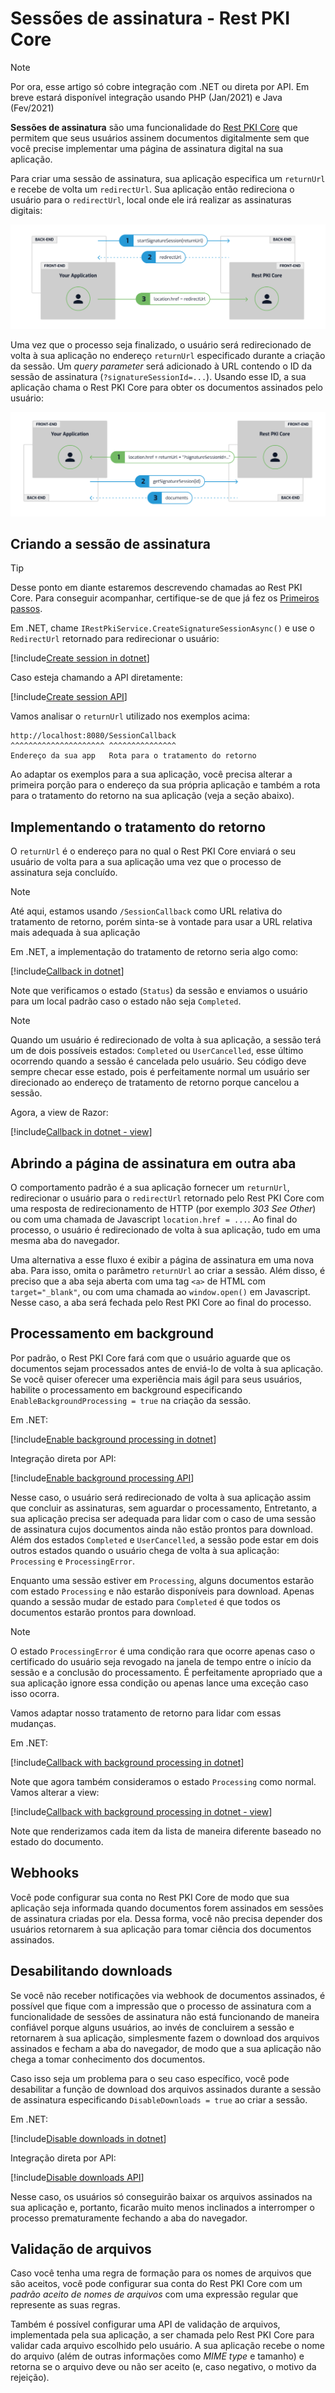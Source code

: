 ﻿# Sessões de assinatura - Rest PKI Core

> [!NOTE]
> Por ora, esse artigo só cobre integração com .NET ou direta por API. Em breve estará disponível integração usando PHP (Jan/2021) e Java (Fev/2021)

**Sessões de assinatura** são uma funcionalidade do [Rest PKI Core](../index.md) que permitem que seus usuários assinem documentos digitalmente sem que você
precise implementar uma página de assinatura digital na sua aplicação.

Para criar uma sessão de assinatura, sua aplicação especifica um `returnUrl` e recebe de volta um `redirectUrl`. Sua aplicação então redireciona o usuário para o
`redirectUrl`, local onde ele irá realizar as assinaturas digitais:

![Signature session start](../../../../../images/rest-pki/signature-session-start.png)

Uma vez que o processo seja finalizado, o usuário será redirecionado de volta à sua aplicação no endereço `returnUrl` especificado durante a criação da sessão. Um
*query parameter* será adicionado à URL contendo o ID da sessão de assinatura (`?signatureSessionId=...`). Usando esse ID, a sua aplicação chama o Rest PKI Core para
obter os documentos assinados pelo usuário:

![Signature session end](../../../../../images/rest-pki/signature-session-end.png)

## Criando a sessão de assinatura

> [!TIP]
> Desse ponto em diante estaremos descrevendo chamadas ao Rest PKI Core. Para conseguir acompanhar, certifique-se de que já fez os [Primeiros passos](get-started.md).

Em .NET, chame `IRestPkiService.CreateSignatureSessionAsync()` e use o `RedirectUrl` retornado para redirecionar o usuário:

[!include[Create session in dotnet](../../../../../includes/rest-pki/core/signature-sessions/create-dotnet.md)]

Caso esteja chamando a API diretamente:

[!include[Create session API](../../../../../includes/rest-pki/core/signature-sessions/create-api.md)]

Vamos analisar o `returnUrl` utilizado nos exemplos acima:

```plaintext
http://localhost:8080/SessionCallback
^^^^^^^^^^^^^^^^^^^^^ ^^^^^^^^^^^^^^^
Endereço da sua app   Rota para o tratamento do retorno
```

Ao adaptar os exemplos para a sua aplicação, você precisa alterar a primeira porção para o endereço da sua própria aplicação e também a rota para o tratamento do
retorno na sua aplicação (veja a seção abaixo).

## Implementando o tratamento do retorno

O `returnUrl` é o endereço para no qual o Rest PKI Core enviará o seu usuário de volta para a sua aplicação uma vez que o processo de assinatura seja concluído.

> [!NOTE]
> Até aqui, estamos usando `/SessionCallback` como URL relativa do tratamento de retorno, porém sinta-se à vontade para usar a URL relativa mais adequada à sua
> aplicação

Em .NET, a implementação do tratamento de retorno seria algo como:

[!include[Callback in dotnet](../../../../../includes/rest-pki/core/signature-sessions/callback-dotnet.md)]

Note que verificamos o estado (`Status`) da sessão e enviamos o usuário para um local padrão caso o estado não seja `Completed`.

> [!NOTE]
> Quando um usuário é redirecionado de volta à sua aplicação, a sessão terá um de dois possíveis estados: `Completed` ou `UserCancelled`, esse último ocorrendo quando a
> sessão é cancelada pelo usuário. Seu código deve sempre checar esse estado, pois é perfeitamente normal um usuário ser direcionado ao endereço de tratamento de
> retorno porque cancelou a sessão.

Agora, a view de Razor:

[!include[Callback in dotnet - view](../../../../../includes/rest-pki/core/signature-sessions/callback-dotnet-view.md)]

## Abrindo a página de assinatura em outra aba

O comportamento padrão é a sua aplicação fornecer um `returnUrl`, redirecionar o usuário para o `redirectUrl` retornado pelo Rest PKI Core com uma resposta de
redirecionamento de HTTP (por exemplo *303 See Other*) ou com uma chamada de Javascript `location.href = ...`. Ao final do processo, o usuário é redirecionado
de volta à sua aplicação, tudo em uma mesma aba do navegador.

Uma alternativa a esse fluxo é exibir a página de assinatura em uma nova aba. Para isso, omita o parâmetro `returnUrl` ao criar a sessão. Além disso, é preciso
que a aba seja aberta com uma tag `<a>` de HTML com `target="_blank"`, ou com uma chamada ao `window.open()` em Javascript. Nesse caso, a aba será fechada pelo
Rest PKI Core ao final do processo.

<!-- TODO: document Javascript polling (RPNG-45) -->

## Processamento em background

Por padrão, o Rest PKI Core fará com que o usuário aguarde que os documentos sejam processados antes de enviá-lo de volta à sua aplicação. Se você quiser oferecer
uma experiência mais ágil para seus usuários, habilite o processamento em background especificando `EnableBackgroundProcessing = true` na criação da sessão.

Em .NET:

[!include[Enable background processing in dotnet](../../../../../includes/rest-pki/core/signature-sessions/enable-background-processing-dotnet.md)]

Integração direta por API:

[!include[Enable background processing API](../../../../../includes/rest-pki/core/signature-sessions/enable-background-processing-api.md)]

Nesse caso, o usuário será redirecionado de volta à sua aplicação assim que concluir as assinaturas, sem aguardar o processamento, Entretanto, a sua aplicação
precisa ser adequada para lidar com o caso de uma sessão de assinatura cujos documentos ainda não estão prontos para download. Além dos estados `Completed`
e `UserCancelled`, a sessão pode estar em dois outros estados quando o usuário chega de volta à sua aplicação: `Processing` e `ProcessingError`.

Enquanto uma sessão estiver em `Processing`, alguns documentos estarão com estado `Processing` e não estarão disponíveis para download. Apenas quando a sessão
mudar de estado para `Completed` é que todos os documentos estarão prontos para download.

> [!NOTE]
> O estado `ProcessingError` é uma condição rara que ocorre apenas caso o certificado do usuário seja revogado na janela de tempo entre o início da sessão
> e a conclusão do processamento. É perfeitamente apropriado que a sua aplicação ignore essa condição ou apenas lance uma exceção caso isso ocorra.

Vamos adaptar nosso tratamento de retorno para lidar com essas mudanças.

Em .NET:

[!include[Callback with background processing in dotnet](../../../../../includes/rest-pki/core/signature-sessions/callback-background-processing-dotnet.md)]

Note que agora também consideramos o estado `Processing` como normal. Vamos alterar a view:

[!include[Callback with background processing in dotnet - view](../../../../../includes/rest-pki/core/signature-sessions/callback-background-processing-dotnet-view.md)]

Note que renderizamos cada item da lista de maneira diferente baseado no estado do documento.

## Webhooks

Você pode configurar sua conta no Rest PKI Core de modo que sua aplicação seja informada quando documentos forem assinados em sessões de assinatura criadas por ela.
Dessa forma, você não precisa depender dos usuários retornarem à sua aplicação para tomar ciência dos documentos assinados.

## Desabilitando downloads

Se você não receber notificações via webhook de documentos assinados, é possível que fique com a impressão que o processo de assinatura com a funcionalidade de
sessões de assinatura não está funcionando de maneira confiável porque alguns usuários, ao invés de concluirem a sessão e retornarem à sua aplicação, simplesmente
fazem o download dos arquivos assinados e fecham a aba do navegador, de modo que a sua aplicação não chega a tomar conhecimento dos documentos.

Caso isso seja um problema para o seu caso específico, você pode desabilitar a função de download dos arquivos assinados durante a sessão de assinatura especificando
`DisableDownloads = true` ao criar a sessão.

Em .NET:

[!include[Disable downloads in dotnet](../../../../../includes/rest-pki/core/signature-sessions/disable-downloads-dotnet.md)]

Integração direta por API:

[!include[Disable downloads API](../../../../../includes/rest-pki/core/signature-sessions/disable-downloads-api.md)]

Nesse caso, os usuários só conseguirão baixar os arquivos assinados na sua aplicação e, portanto, ficarão muito menos inclinados a interromper o processo
prematuramente fechando a aba do navegador.

## Validação de arquivos

Caso você tenha uma regra de formação para os nomes de arquivos que são aceitos, você pode configurar sua conta do Rest PKI Core com um *padrão aceito de nomes de
arquivos* com uma expressão regular que represente as suas regras.

Também é possível configurar uma API de validação de arquivos, implementada pela sua aplicação, a ser chamada pelo Rest PKI Core para validar cada arquivo escolhido
pelo usuário. A sua aplicação recebe o nome do arquivo (além de outras informações como *MIME type* e tamanho) e retorna se o arquivo deve ou não ser aceito (e, caso
negativo, o motivo da rejeição).
